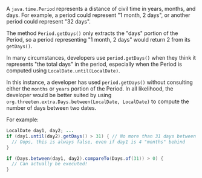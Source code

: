 A `java.time.Period` represents a distance of civil time in years, months, and
days. For example, a period could represent "1 month, 2 days", or another period
could represent "32 days".

The method `Period.getDays()` only extracts the "days" portion of the Period, so
a period representing "1 month, 2 days" would return 2 from its `getDays()`.

In many circumstances, developers use `period.getDays()` when they think it
represents "the total days" in the period, especially when the Period is
computed using `LocalDate.until(LocalDate)`.

In this instance, a developer has used `period.getDays()` without consulting
either the `months` or `years` portion of the Period. In all likelihood, the
developer would be better suited by using
`org.threeten.extra.Days.between(LocalDate, LocalDate)` to compute the number of
days between two dates.

For example:

```java
LocalDate day1, day2; ...
if (day1.until(day2).getDays() > 31) { // No more than 31 days between them
  // Oops, this is always false, even if day1 is 4 "months" behind
}

if (Days.between(day1, day2).compareTo(Days.of(31)) > 0) {
  // Can actually be executed!
}
```

